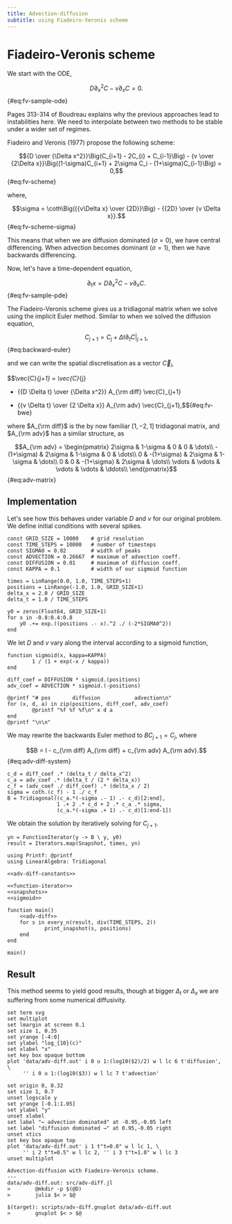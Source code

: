 ```yaml
---
title: Advection-diffusion
subtitle: using Fiadeiro-Veronis scheme
---
```


$$\renewcommand{\vec}[1]{{\bf #1}}$$

# Fiadeiro-Veronis scheme
We start with the ODE,

$$D\partial_x^2 C - v \partial_x C = 0.$${#eq:fv-sample-ode}

Pages 313-314 of Boudreau explains why the previous approaches lead to instabilities here. We need to interpolate between two methods to be stable under a wider set of regimes.

Fiadeiro and Veronis (1977) propose the following scheme:

$${D \over {\Delta x^2}}\Big(C_{i+1} - 2C_{i} + C_{i-1}\Big) - {v \over {2\Delta x}}\Big((1-\sigma)C_{i+1} + 2\sigma C_i - (1+\sigma)C_{i-1}\Big) = 0,$${#eq:fv-scheme}

where,

$$\sigma = \coth\Big({{v\Delta x} \over {2D}}\Big) - {{2D} \over {v \Delta x}}.$${#eq:fv-scheme-sigma}

This means that when we are diffusion dominated ($\sigma = 0$), we have central differencing. When advection becomes dominant ($\sigma = 1$), then we have backwards differencing.

Now, let's have a time-dependent equation,

$$\partial_t x = D\partial_x^2 C - v \partial_x C.$${#eq:fv-sample-pde}

The Fiadeiro-Veronis scheme gives us a tridiagonal matrix when we solve using the implicit Euler method. Similar to when we solved the diffusion equation,

$$C_{j+1} = C_{j} + \Delta t \partial_t C|_{j+1},$${#eq:backward-euler}

and we can write the spatial discretisation as a vector $\vec{C}_i$,

$$\vec{C}_{j+1} = \vec{C}_{j}
  + {{D \Delta t} \over {\Delta x^2}} A_{\rm diff} \vec{C}_{j+1}
  - {{v \Delta t} \over {2 \Delta x}} A_{\rm adv} \vec{C}_{j+1},$${#eq:fv-bwe}

where $A_{\rm diff}$ is the by now familiar $[1, -2, 1]$ tridiagonal matrix, and $A_{\rm adv}$ has a similar structure, as

$$A_{\rm adv} = 
       \begin{pmatrix} 2\sigma &  1-\sigma &  0 &  0 & \dots\\
                       -(1+\sigma) & 2\sigma &  1-\sigma &  0 & \dots\\
                       0 &  -(1+\sigma) & 2\sigma &  1-\sigma & \dots\\
                       0 &  0 &  -(1+\sigma) & 2\sigma & \dots\\
                       \vdots & \vdots & \vdots & \vdots & \ddots\\
\end{pmatrix}$${#eq:adv-matrix}

## Implementation
Let's see how this behaves under variable $D$ and $v$ for our original problem. We define initial conditions with several spikes.

``` {.julia #adv-diff-constants}
const GRID_SIZE = 10000    # grid resolution
const TIME_STEPS = 10000   # number of timesteps
const SIGMA0 = 0.02        # width of peaks
const ADVECTION = 0.26667  # maximum of advection coeff.
const DIFFUSION = 0.01     # maximum of diffusion coeff.
const KAPPA = 0.1          # width of our sigmoid function
```

``` {.julia #adv-diff}
times = LinRange(0.0, 1.0, TIME_STEPS+1)
positions = LinRange(-1.0, 1.0, GRID_SIZE+1)
delta_x = 2.0 / GRID_SIZE
delta_t = 1.0 / TIME_STEPS

y0 = zeros(Float64, GRID_SIZE+1)
for x in -0.8:0.4:0.8
    y0 .+= exp.((positions .- x).^2 ./ (-2*SIGMA0^2))
end
```

We let $D$ and $v$ vary along the interval according to a sigmoid function,

``` {.julia #sigmoid}
function sigmoid(x, kappa=KAPPA)
        1 / (1 + exp(-x / kappa))
end
```

``` {.julia #adv-diff}
diff_coef = DIFFUSION * sigmoid.(positions)
adv_coef = ADVECTION * sigmoid.(-positions)
```

``` {.julia .hide #adv-diff}
@printf "# pos       diffusion           advection\n"
for (x, d, a) in zip(positions, diff_coef, adv_coef)
        @printf "%f %f %f\n" x d a
end
@printf "\n\n"
```

We may rewrite the backwards Euler method to $B C_{j+1} = C_{j}$, where

$$B = I - c_{\rm diff} A_{\rm diff} + c_{\rm adv} A_{\rm adv}.$${#eq:adv-diff-system}

``` {.julia #adv-diff}
c_d = diff_coef .* (delta_t / delta_x^2)
c_a = adv_coef .* (delta_t / (2 * delta_x))
c_f = (adv_coef ./ diff_coef) .* (delta_x / 2)
sigma = coth.(c_f) - 1 ./ c_f
B = Tridiagonal((c_a.*(-sigma .- 1) .- c_d)[2:end],
                1 .+ 2 .* c_d + 2 .* c_a .* sigma,
                (c_a.*(-sigma .+ 1) .- c_d)[1:end-1])
```

We obtain the solution by iteratively solving for $C_{j+1}$.

``` {.julia #adv-diff}
yn = FunctionIterator(y -> B \ y, y0)
result = Iterators.map(Snapshot, times, yn)
```

``` {.julia .hide file=src/adv-diff.jl}
using Printf: @printf
using LinearAlgebra: Tridiagonal

<<adv-diff-constants>>

<<function-iterator>>
<<snapshots>>
<<sigmoid>>

function main()
    <<adv-diff>>
    for s in every_n(result, div(TIME_STEPS, 2))
            print_snapshot(s, positions)
    end
end

main()
```

## Result
This method seems to yield good results, though at bigger $\Delta_t$ or $\Delta_x$ we are suffering from some numerical diffusivity.

``` {.gnuplot .hide file=scripts/adv-diff.gnuplot}
set term svg
set multiplot
set lmargin at screen 0.1
set size 1, 0.35
set yrange [-4:0]
set ylabel "log_{10}(c)"
set xlabel "x"
set key box opaque bottom
plot 'data/adv-diff.out' i 0 u 1:(log10($2)/2) w l lc 6 t'diffusion', \
     '' i 0 u 1:(log10($3)) w l lc 7 t'advection'

set origin 0, 0.32
set size 1, 0.7
unset logscale y
set yrange [-0.1:1.05]
set ylabel "y"
unset xlabel
set label "← advection dominated" at -0.95,-0.05 left
set label "diffusion dominated →" at 0.95,-0.05 right
unset xtics
set key box opaque top
plot 'data/adv-diff.out' i 1 t"t=0.0" w l lc 1, \
     '' i 2 t"t=0.5" w l lc 2, '' i 3 t"t=1.0" w l lc 3
unset multiplot
```

``` {.make .figure target=fig/adv-diff.svg}
Advection-diffusion with Fiadeiro-Veronis scheme.
---
data/adv-diff.out: src/adv-diff.jl
>        @mkdir -p $(@D)
>        julia $< > $@

$(target): scripts/adv-diff.gnuplot data/adv-diff.out
>        gnuplot $< > $@
```

